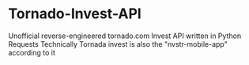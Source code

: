 # Tornado-Invest-API
Unofficial reverse-engineered tornado.com Invest API written in Python Requests
Technically Tornada invest is also the "nvstr-mobile-app" according to it
